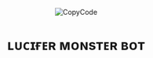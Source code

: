 
<p align="center">
  <img src="https://telegra.ph/file/2bb792b889034da5466da.jpg" alt="CopyCode">
</p>
<h1 align="center">
  <b> ʟᴜᴄɪғᴇʀ ᴍᴏɴsᴛᴇʀ ʙᴏᴛ </b>
</h1>

